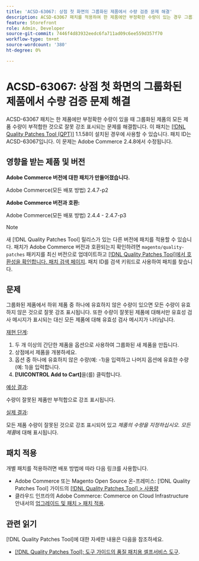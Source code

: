 ```yaml
---
title: 'ACSD-63067: 상점 첫 화면의 그룹화된 제품에서 수량 검증 문제 해결'
description: ACSD-63067 패치를 적용하여 한 제품에만 부정확한 수량이 있는 경우 그룹화된 제품의 모든 제품 수량이 부적합한 것으로 잘못 강조 표시되는 Adobe Commerce 문제를 해결합니다.
feature: Storefront
role: Admin, Developer
source-git-commit: 7446f4d83932eedc6fa711ad09c6ee559d357f70
workflow-type: tm+mt
source-wordcount: '380'
ht-degree: 0%

---
```


# ACSD-63067: 상점 첫 화면의 그룹화된 제품에서 수량 검증 문제 해결

ACSD-63067 패치는 한 제품에만 부정확한 수량이 있을 때 그룹화된 제품의 모든 제품 수량이 부적합한 것으로 잘못 강조 표시되는 문제를 해결합니다. 이 패치는 [[!DNL Quality Patches Tool (QPT)]](/help/tools/quality-patches-tool/quality-patches-tool-to-self-serve-quality-patches.md) 1.1.58이 설치된 경우에 사용할 수 있습니다. 패치 ID는 ACSD-63067입니다. 이 문제는 Adobe Commerce 2.4.8에서 수정됩니다.

## 영향을 받는 제품 및 버전

**Adobe Commerce 버전에 대한 패치가 만들어졌습니다.**

Adobe Commerce(모든 배포 방법) 2.4.7-p2

**Adobe Commerce 버전과 호환:**

Adobe Commerce(모든 배포 방법) 2.4.4 - 2.4.7-p3

>[!NOTE]
>
>새 [!DNL Quality Patches Tool] 릴리스가 있는 다른 버전에 패치를 적용할 수 있습니다. 패치가 Adobe Commerce 버전과 호환되는지 확인하려면 `magento/quality-patches` 패키지를 최신 버전으로 업데이트하고 [[!DNL Quality Patches Tool]에서 호환성을 확인합니다. 패치 검색 페이지](https://experienceleague.adobe.com/tools/commerce-quality-patches/index.html). 패치 ID를 검색 키워드로 사용하여 패치를 찾습니다.

## 문제

그룹화된 제품에서 하위 제품 중 하나에 유효하지 않은 수량이 있으면 모든 수량이 유효하지 않은 것으로 잘못 강조 표시됩니다. 또한 수량이 잘못된 제품에 대해서만 유효성 검사 메시지가 표시되는 대신 모든 제품에 대해 유효성 검사 메시지가 나타납니다.

<u>재현 단계</u>:

1. 두 개 이상의 간단한 제품을 옵션으로 사용하여 그룹화된 새 제품을 만듭니다.
1. 상점에서 제품을 개봉하세요.
1. 옵션 중 하나에 유효하지 않은 수량(예: -1)을 입력하고 나머지 옵션에 유효한 수량(예: 1)을 입력합니다.
1. **[!UICONTROL Add to Cart]**&#x200B;을(를) 클릭합니다.

<u>예상 결과</u>:

수량이 잘못된 제품만 부적합으로 강조 표시됩니다.

<u>실제 결과</u>:

모든 제품 수량이 잘못된 것으로 강조 표시되어 있고 *제품의 수량을 지정하십시오. 모든 제품*&#x200B;에 대해 표시됩니다.


## 패치 적용

개별 패치를 적용하려면 배포 방법에 따라 다음 링크를 사용합니다.

* Adobe Commerce 또는 Magento Open Source 온-프레미스: [!DNL Quality Patches Tool] 가이드의 [[!DNL Quality Patches Tool] > 사용량](/help/tools/quality-patches-tool/usage.md)
* 클라우드 인프라의 Adobe Commerce: Commerce on Cloud Infrastructure 안내서의 [업그레이드 및 패치 > 패치 적용](https://experienceleague.adobe.com/docs/commerce-cloud-service/user-guide/develop/upgrade/apply-patches.html).


## 관련 읽기

[!DNL Quality Patches Tool]에 대한 자세한 내용은 다음을 참조하세요.

* [[!DNL Quality Patches Tool]: 도구 가이드의 품질 패치용 셀프서비스 도구](/help/tools/quality-patches-tool/quality-patches-tool-to-self-serve-quality-patches.md).
